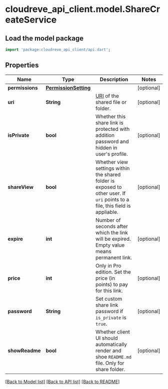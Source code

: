 # cloudreve_api_client.model.ShareCreateService

## Load the model package
```dart
import 'package:cloudreve_api_client/api.dart';
```

## Properties
Name | Type | Description | Notes
------------ | ------------- | ------------- | -------------
**permissions** | [**PermissionSetting**](PermissionSetting.md) |  | [optional] 
**uri** | **String** | [URI](https://docs.cloudreve.org/api/file-uri) of the shared file or folder. | [optional] 
**isPrivate** | **bool** | Whether this share link is protected with addition password and hidden in user's profile. | [optional] 
**shareView** | **bool** | Whether view settings within the shared folder is exposed to other user. If `uri` points to a file, this field is appliable. | [optional] 
**expire** | **int** | Number of seconds after which the link will be expired. Empty value means permanent link. | [optional] 
**price** | **int** | Only in Pro edition. Set the price (in points) to pay for this link. | [optional] 
**password** | **String** | Set custom share link password if `is_private` is `true`. | [optional] 
**showReadme** | **bool** | Whether client UI should automatically render and shoe `README.md` file. Only for share folder. | [optional] 

[[Back to Model list]](../README.md#documentation-for-models) [[Back to API list]](../README.md#documentation-for-api-endpoints) [[Back to README]](../README.md)


